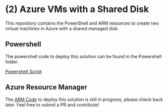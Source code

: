 # (2) Azure VMs with a Shared Disk
This repository contains the PowerShell and ARM resources to create two virtual machines in Azure with a shared managed disk.

## Powershell 
The powershell code to deploy this solution can be found in the Powershell folder. 

[Powershell Script](./Powershell)

## Azure Resource Manager

The [ARM Code](./ARM) to deploy this solution is still in progress, please check back later. Feel free to submit a PR and contribute!
